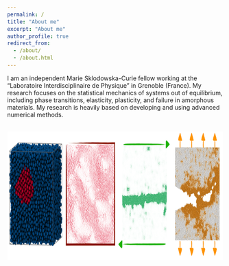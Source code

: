 ```yaml
---
permalink: /
title: "About me"
excerpt: "About me"
author_profile: true
redirect_from: 
  - /about/
  - /about.html
---
```


I am an independent Marie Sklodowska-Curie fellow working at the “Laboratoire Interdisciplinaire de Physique” in Grenoble (France). My research focuses on the statistical mechanics of systems out of equilibrium, including phase transitions, elasticity, plasticity, and failure in amorphous materials. My research is heavily based on developing and using advanced numerical methods.

<br/>
<img src="/images/overview-min.png" width="1000" height="300">
<br/>

